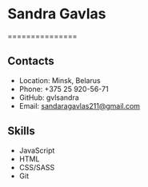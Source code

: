 # Sandra Gavlas
===============
## Contacts
* Location: Minsk, Belarus
* Phone: +375 25 920-56-71
* GitHub: gvlsandra
* Email: sandaragavlas211@gmail.com
## Skills
* JavaScript
* HTML
* CSS/SASS
* Git